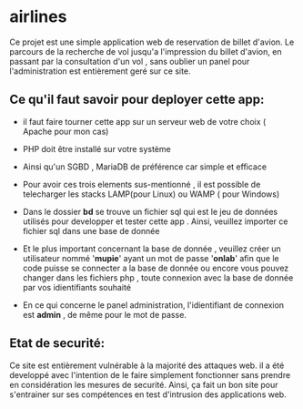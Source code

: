 # airlines

Ce projet est une simple application web de reservation de billet d'avion. Le parcours de la recherche de vol jusqu'a l'impression du billet d'avion, en passant par  la consultation d'un vol , sans oublier un panel pour l'administration  est entièrement geré sur ce site.



## Ce qu'il faut savoir pour deployer cette app:
  
- il faut faire tourner cette app sur un serveur web de votre choix ( Apache pour mon cas)
-  PHP doit être installé sur votre système
- Ainsi qu'un SGBD , MariaDB de préférence  car simple et efficace
- Pour avoir ces trois elements sus-mentionné , il est possible de telecharger les stacks LAMP(pour Linux) ou WAMP ( pour Windows)
- Dans le dossier **bd** se trouve un fichier sql qui est le jeu de données utilisés pour developper et tester cette app . Ainsi, veuillez importer ce fichier sql dans une base de donnée
- Et le plus important concernant la base de donnée , veuillez créer un utilisateur nommé '**mupie**' ayant un mot de passe '**onlab**' afin que le code puisse se connecter a la base de donnée ou encore vous pouvez changer dans les fichiers php , toute connexion avec la base de donnée par vos idientifiants souhaité

- En ce qui concerne le panel administration, l'idientifiant de connexion est **admin** , de même pour le mot de passe.


## Etat de securité:

 Ce site est entièrement vulnérable à la majorité des attaques web. il a été developpé avec l'intention de le faire simplement fonctionner sans prendre en considération les mesures de securité. Ainsi, ça fait un bon site pour s'entrainer sur ses compétences en test d'intrusion des applications web. 
